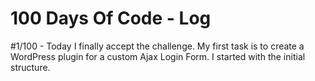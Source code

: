 # 100 Days Of Code - Log

#1/100 - Today I finally accept the challenge. My first task is to create a WordPress plugin for a custom Ajax Login Form. I started with the initial structure.
